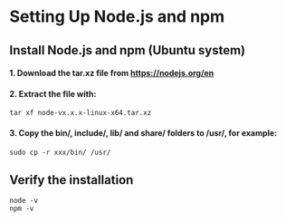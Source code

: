 # Setting Up Node.js and npm

## Install Node.js and npm (Ubuntu system)
#### 1. Download the tar.xz file from https://nodejs.org/en
#### 2. Extract the file with: 
```
tar xf node-vx.x.x-linux-x64.tar.xz
```
#### 3. Copy the bin/, include/, lib/ and share/ folders to /usr/, for example: 
```
sudo cp -r xxx/bin/ /usr/
```

## Verify the installation
```
node -v
npm -v
```